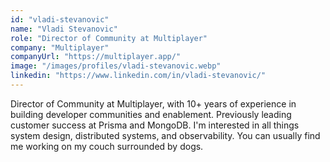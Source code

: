 ```yaml
---
id: "vladi-stevanovic"
name: "Vladi Stevanovic"
role: "Director of Community at Multiplayer"
company: "Multiplayer"
companyUrl: "https://multiplayer.app/"
image: "/images/profiles/vladi-stevanovic.webp"
linkedin: "https://www.linkedin.com/in/vladi-stevanovic/"
---
```


Director of Community at Multiplayer, with 10+ years of experience in building developer communities and enablement. Previously leading customer success at Prisma and MongoDB. I'm interested in all things system design, distributed systems, and observability. You can usually find me working on my couch surrounded by dogs.
